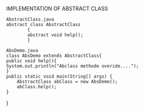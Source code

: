 

IMPLEMENTATION OF ABSTRACT CLASS

	AbstractClass.java
	abstract class AbstractClass
			{
			abstract void help();
			}

	AbsDemo.java
	class AbsDemo extends AbstractClass{
	public void help(){
	System.out.println("Abclass methode overide....");
	}
	public static void main(String[] args) {
		AbstractClass abClass = new AbsDemo();
		abClass.help();
	}
}
